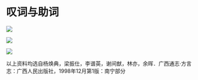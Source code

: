 # 叹词与助词

![](http://pcj4g4ziw.bkt.clouddn.com/image/section2.12/叹词与助词1.png)

![](http://pcj4g4ziw.bkt.clouddn.com/image/section2.12/叹词与助词2.png)

![](http://pcj4g4ziw.bkt.clouddn.com/image/section2.12/叹词与助词3.png)

以上资料均选自杨焕典，梁振仕，李谱英，谢间猷，林亦，余晖．广西通志·方言志：广西人民出版社，1998年12月第1版：南宁部分